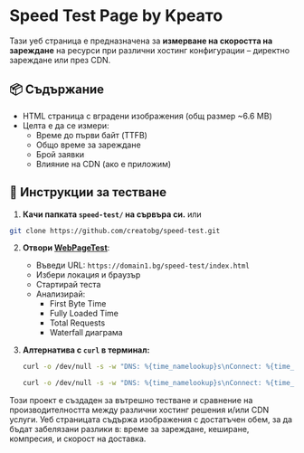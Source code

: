 # Speed Test Page by Kреато

Тази уеб страница е предназначена за **измерване на скоростта на зареждане** на ресурси при различни хостинг конфигурации – директно зареждане или през CDN.

## 📦 Съдържание

- HTML страница с вградени изображения (общ размер ~6.6 MB)
- Целта е да се измери:
    - Време до първи байт (TTFB)
    - Общо време за зареждане
    - Брой заявки
    - Влияние на CDN (ако е приложим)

## 🚀 Инструкции за тестване

1. **Качи папката `speed-test/` на сървъра си.** или 

```bash
git clone https://github.com/creatobg/speed-test.git
```

2. **Отвори [WebPageTest](https://www.webpagetest.org/)**:
    - Въведи URL: `https://domain1.bg/speed-test/index.html`
    - Избери локация и браузър
    - Стартирай теста
    - Анализирай:
        - First Byte Time
        - Fully Loaded Time
        - Total Requests
        - Waterfall диаграма

3. **Алтернатива с `curl` в терминал:**

   ```bash
   curl -o /dev/null -s -w "DNS: %{time_namelookup}s\nConnect: %{time_connect}s\nStart Transfer: %{time_starttransfer}s\nTotal: %{time_total}s\n" https://domain1.bg/speed-test/index.html

   curl -o /dev/null -s -w "DNS: %{time_namelookup}s\nConnect: %{time_connect}s\nStart Transfer: %{time_starttransfer}s\nTotal: %{time_total}s\n" https://domain2.bg/speed-test/index.html
   ```

Този проект е създаден за вътрешно тестване и сравнение на производителността между различни хостинг решения и/или CDN услуги. Уеб страницата съдържа изображения с достатъчен обем, за да бъдат забелязани разлики в: време за зареждане, кеширане, компресия, и скорост на доставка.
